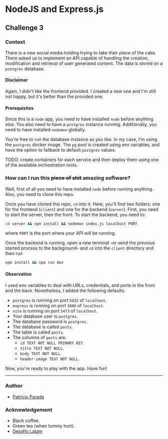 # NodeJS and Express.js

## Challenge 3

### Context

There is a new social media holding trying to take their piece of the cake. There asked us to implement an API capable of handling the creation, modification and retrieval of user generated content. The data is stored on a `postgres` database.

#### Disclaimer

Again, I didn't like the frontend provided. I created a new one and I'm still not happy, but it's better than the provided one.

#### Prerequisites

Since this is a `node` app, you need to have installed `node` before anything else. You also need to have a `postgres` instance running. Additionally, you need to have installed `nodemon` globally.

You're free to run the database instance as you like. In my case, I'm using the `postgres` docker image. The `pg` pool is created using env variables, and have the option to fallback to default `postgres` values.

TODO: create containers for each service and then deploy them using one of the available orchestration tools.

### How can I run this ~~piece of shit~~ amazing software?

Well, first of all you need to have installed `node` before running anything. Also, you need to clone this repo.

Once you have cloned this repo, `cd` into it. Here, you'll find two folders: one for the frontend (`client`) and one for the backend (`server`). First, you need to start the server, then the front. To start the backend, you need to:

```bash
cd server && npm install && nodemon index.js localhost PORT
```
where `PORT` is the port where your API will be running.

Once the backend is running, open a new terminal –or send the previous started process to the background– and `cd` into the `client` directory and then run

```bash
npm install && npm run dev
```

#### Observation

I used env variables to deal with URLs, credentials, and ports in the front and the back. Nonetheless, I added the following defaults:

* `postgres` is running on port `5432` of `localhost`.
* `express` is running on port `3000` of `localhost`.
* `vite` is running on port `5473` of `localhost`.
* Your database user is `postgres`.
* The database password is `postgres`.
* The database is called `posts`.
* The table is called `posts`.
* The columns of `posts` are:
  * `id TEXT NOT NULL PRIMARY KEY`.
  * `title TEXT NOT NULL`.
  * `body TEXT NOT NULL`.
  * `header-image TEXT NOT NULL`.

Now, you're ready to play with the app. Have fun!

---

### Author

* [Patricio Parada](https://github.com/pelafustan)

### Acknowledgement

* Black coffee.
* Green tea (when tummy hurt).
* [Desafío Latam](https://desafiolatam.com/)
